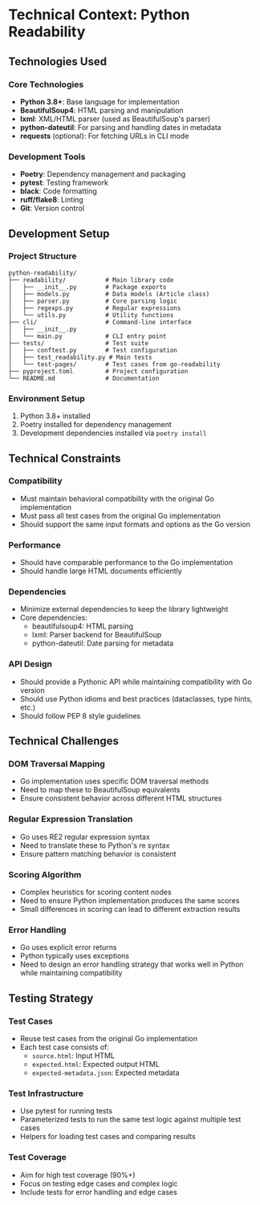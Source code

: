 # Technical Context: Python Readability

## Technologies Used

### Core Technologies
- **Python 3.8+**: Base language for implementation
- **BeautifulSoup4**: HTML parsing and manipulation
- **lxml**: XML/HTML parser (used as BeautifulSoup's parser)
- **python-dateutil**: For parsing and handling dates in metadata
- **requests** (optional): For fetching URLs in CLI mode

### Development Tools
- **Poetry**: Dependency management and packaging
- **pytest**: Testing framework
- **black**: Code formatting
- **ruff/flake8**: Linting
- **Git**: Version control

## Development Setup

### Project Structure
```
python-readability/
├── readability/           # Main library code
│   ├── __init__.py        # Package exports
│   ├── models.py          # Data models (Article class)
│   ├── parser.py          # Core parsing logic
│   ├── regexps.py         # Regular expressions
│   └── utils.py           # Utility functions
├── cli/                   # Command-line interface
│   ├── __init__.py
│   └── main.py            # CLI entry point
├── tests/                 # Test suite
│   ├── conftest.py        # Test configuration
│   ├── test_readability.py # Main tests
│   └── test-pages/        # Test cases from go-readability
├── pyproject.toml         # Project configuration
└── README.md              # Documentation
```

### Environment Setup
1. Python 3.8+ installed
2. Poetry installed for dependency management
3. Development dependencies installed via `poetry install`

## Technical Constraints

### Compatibility
- Must maintain behavioral compatibility with the original Go implementation
- Must pass all test cases from the original Go implementation
- Should support the same input formats and options as the Go version

### Performance
- Should have comparable performance to the Go implementation
- Should handle large HTML documents efficiently

### Dependencies
- Minimize external dependencies to keep the library lightweight
- Core dependencies:
  - beautifulsoup4: HTML parsing
  - lxml: Parser backend for BeautifulSoup
  - python-dateutil: Date parsing for metadata

### API Design
- Should provide a Pythonic API while maintaining compatibility with Go version
- Should use Python idioms and best practices (dataclasses, type hints, etc.)
- Should follow PEP 8 style guidelines

## Technical Challenges

### DOM Traversal Mapping
- Go implementation uses specific DOM traversal methods
- Need to map these to BeautifulSoup equivalents
- Ensure consistent behavior across different HTML structures

### Regular Expression Translation
- Go uses RE2 regular expression syntax
- Need to translate these to Python's re syntax
- Ensure pattern matching behavior is consistent

### Scoring Algorithm
- Complex heuristics for scoring content nodes
- Need to ensure Python implementation produces the same scores
- Small differences in scoring can lead to different extraction results

### Error Handling
- Go uses explicit error returns
- Python typically uses exceptions
- Need to design an error handling strategy that works well in Python while maintaining compatibility

## Testing Strategy

### Test Cases
- Reuse test cases from the original Go implementation
- Each test case consists of:
  - `source.html`: Input HTML
  - `expected.html`: Expected output HTML
  - `expected-metadata.json`: Expected metadata

### Test Infrastructure
- Use pytest for running tests
- Parameterized tests to run the same test logic against multiple test cases
- Helpers for loading test cases and comparing results

### Test Coverage
- Aim for high test coverage (90%+)
- Focus on testing edge cases and complex logic
- Include tests for error handling and edge cases
